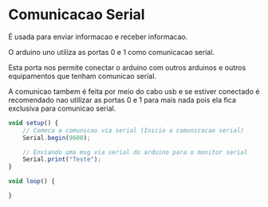 # Comunicacao Serial
É usada para enviar informacao e receber informacao.

O arduino uno utiliza as portas 0 e 1 como comunicacao serial.

Esta porta nos permite conectar o arduino com outros arduinos e outros equipamentos que tenham comunicao serial.

A comunicao tambem é feita por meio do cabo usb e se estiver conectado é recomendado nao utilizar as portas 0 e 1 para mais nada pois ela fica exclusiva para comunicao serial.

```js
void setup() {
    // Comeca a comunicao via serial (Inicia a comunicacao serial)
    Serial.begin(9600);

    // Enviando uma msg via serial do arduino para o monitor serial
    Serial.print("Teste");
}

void loop() {

}
```